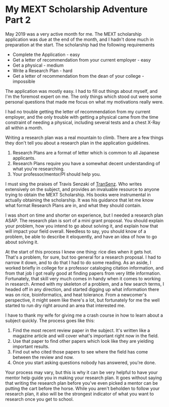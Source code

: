 # My MEXT Scholarship Adventure Part 2

May 2019 was a very active month for me. The MEXT scholarship application was due at the end of the
month, and I hadn't done much in preparation at the start. The scholarship had the following
requirements

* Complete the Application - easy
* Get a letter of recommendation from your current employer - easy
* Get a physical - medium
* Write a Research Plan - hard
* Get a letter of recommendation from the dean of your college - impossible

The application was mostly easy. I had to fill out things about myself, and I'm the foremost expert
on me. The only things which stood out were some personal questions that made me focus on what my
motivations really were. 

I had no trouble getting the letter of recommendation from my current employer, and the only trouble
with getting a physical came from the time constraint of needing a physical, including several tests 
and a chest X-Ray all within a month. 

Writing a research plan was a real mountain to climb. There are a few things they don't tell you
about a research plan in the application guidelines.

1. Research Plans are a format of letter which is common to all Japanese applicants.
2. Research Plans require you have a somewhat decent understanding of what you're researching.
3. Your professor/mentor/PI should help you.

I must sing the praises of Travis Senzaki of
[TranSenz](http://www.transenzjapan.com/blog/category/mext/). Who writes extensively on the subject,
and provides an invaluable resource to anyone trying to obtain the MEXT Scholarship. His books were
instrumental in actually obtaining the scholarship. It was his guidance that let me know what format
Research Plans are in, and what they should contain.

I was short on time and shorter on experience, but I needed a research plan ASAP. The research plan
is sort of a mini grant proposal. You should explain your problem, how you intend to go about
solving it, and explain how that will impact your field overall. Needless to say, you should know
of a problem, be able to describe it eloquently, and have an idea of how to go about solving it.

At the start of this process I knew one thing: rice dies when it gets hot. That's a problem, for
sure, but too general for a research proposal. I had to narrow it down, and to do that I had to do
some reading. As an aside, I worked briefly in college for a professor cataloging citation
information, and from that job I got really good at finding papers from very little information.
Fortunately, that skill very much comes in handy when it comes to working in research. Armed with my
skeleton of a problem, and a few search terms, I headed off in any direction, and started digging up
what information there was on rice, bioinformatics, and heat tolerance. From a newcomer's
perspective, it might seem like there's a lot, but fortunately for me the well started to run dry
right around an area that interested me.

I have to thank my wife for giving me a crash course in how to learn about a subject quickly. The
process goes like this:

1. Find the most recent review paper in the subject. It's written like a magazine article and will
   cover what's important right now in the field.
2. Use that paper to find other papers which look like they are yielding important results.
3. Find out who cited those papers to see where the field has come between the review and now.
4. Once you start asking questions nobody has answered, you're done.

Your process may vary, but this is why it can be very helpful to have your mentor help guide you in
making your research plan. It goes without saying that writing the research plan before you've even
picked a mentor can be putting the cart before the horse. While you aren't beholden to follow your
research plan, it also will be the strongest indicator of what you want to research once you get to
school.
